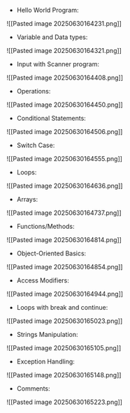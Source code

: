 - Hello World Program:

![[Pasted image 20250630164231.png]]

- Variable and Data types:

![[Pasted image 20250630164321.png]]

- Input with Scanner program:

![[Pasted image 20250630164408.png]]

- Operations:

![[Pasted image 20250630164450.png]]

- Conditional Statements:

![[Pasted image 20250630164506.png]]

- Switch Case:

![[Pasted image 20250630164555.png]]

- Loops:

![[Pasted image 20250630164636.png]]

- Arrays:

![[Pasted image 20250630164737.png]]

- Functions/Methods:

![[Pasted image 20250630164814.png]]

- Object-Oriented Basics:

![[Pasted image 20250630164854.png]]

- Access Modifiers: 

![[Pasted image 20250630164944.png]]

- Loops with break and continue:

![[Pasted image 20250630165023.png]]

- Strings Manipulation:

![[Pasted image 20250630165105.png]]

- Exception Handling:

![[Pasted image 20250630165148.png]]

- Comments:

![[Pasted image 20250630165223.png]]